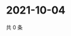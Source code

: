 # 2021-10-04

共 0 条

<!-- BEGIN WEIBO -->
<!-- 最后更新时间 Mon Oct 04 2021 08:51:43 GMT+0800 (China Standard Time) -->

<!-- END WEIBO -->
